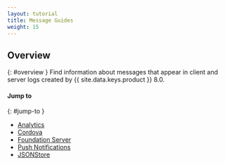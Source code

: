 ```yaml
---
layout: tutorial
title: Message Guides
weight: 15
---
```

<!-- NLS_CHARSET=UTF-8 -->
## Overview
{: #overview }
Find information about messages that appear in client and server logs created by {{ site.data.keys.product }} 8.0.

#### Jump to
{: #jump-to }
* [Analytics](analytics)
* [Cordova](cordova)
* [Foundation Server](server)
* [Push Notifications](push)
* [JSONStore](jsonstore)
